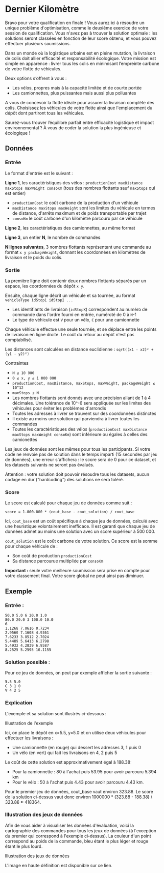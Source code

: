 # Dernier Kilomètre
Bravo pour votre qualification en finale ! Vous aurez ici à résoudre un unique problème d'optimisation, comme le deuxième exercice de votre session de qualification. Vous n'avez pas à trouver la solution optimale : les solutions seront classées en fonction de leur score obtenu, et vous pouvez effectuer plusieurs soumissions.

Dans un monde où la logistique urbaine est en pleine mutation, la livraison de colis doit allier efficacité et responsabilité écologique. Votre mission est simple en apparence : livrer tous les colis en minimisant l’empreinte carbone de votre flotte de véhicules.

Deux options s’offrent à vous :

- Les vélos, propres mais à la capacité limitée et de courte portée
- Les camionnettes, plus puissantes mais aussi plus polluantes

A vous de concevoir la flotte idéale pour assurer la livraison complète des colis. Choisissez les véhicules de votre flotte ainsi que l'emplacement du dépôt dont partiront tous les véhicules.

Saurez-vous trouver l’équilibre parfait entre efficacité logistique et impact environnemental ? À vous de coder la solution la plus ingénieuse et écologique !

## Données
### Entrée
Le format d'entrée est le suivant :

**Ligne 1**, les caractéristiques des vélos : `productionCost maxDistance maxStops maxWeight consoKm` (tous des nombres flottants sauf `maxStops` qui est entier)

- `productionCost` le coût carbone de la production d'un véhicule
- `maxDistance maxStops maxWeight` sont les limites du véhicule en termes de distance, d'arrêts maximum et de poids transportable par trajet
- `consoKm` le coût carbone d'un kilomètre parcouru par ce véhicule

**Ligne 2**, les caractéristiques des camionnettes, au même format

**Ligne 3**, un entier **N**, le nombre de commandes

**N lignes suivantes**, 3 nombres flottants représentant une commande au format `x y packageWeight`, donnant les coordonnées en kilomètres de livraison et le poids du colis.

### Sortie
La première ligne doit contenir deux nombres flottants séparés par un espace, les coordonnées du dépôt `x y`.

Ensuite, chaque ligne décrit un véhicule et sa tournée, au format `vehicleType idStop1 idStop2 ...`

- Les identifiants de livraison (`idStopX`) correspondent au numéro de commande dans l'ordre fourni en entrée, numéroté de 0 à `N`-1
- Le type de véhicule est `V` pour un vélo, `C` pour une camionnette

Chaque véhicule effectue une seule tournée, et se déplace entre les points de livraison en ligne droite. Le coût du retour au dépôt n'est pas comptabilisé.

Les distances sont calculées en distance euclidienne : `sqrt((x1 - x2)² + (y1 - y2)²)`

Contraintes
- `N ≤ 10 000`
- `0 ≤ x, y ≤ 1 000 000`
- `productionCost, maxDistance, maxStops, maxWeight, packageWeight ≤ 10^12`
- `maxStops ≤ N`
- Les nombres flottants sont donnés avec une précision allant de 1 à 4 décimales. Une tolérance de 10^-6 sera appliquée sur les limites des véhicules pour éviter les problèmes d'arrondis
- Toutes les adresses à livrer se trouvent sur des coordonnées distinctes
- Il existe au moins une solution qui parviendra à livrer toutes les commandes
- Toutes les caractéristiques des vélos (`productionCost maxDistance maxStops maxWeight consoKm`) sont inférieure ou égales à celles des camionettes

Les jeux de données sont les mêmes pour tous les participants. Si votre code ne renvoie pas de solution dans le temps imparti (15 secondes par jeu de données), une erreur s'affichera : le score sera de 0 pour ce dataset, et les datasets suivants ne seront pas évalués.

Attention : votre solution doit pouvoir résoudre tous les datasets, aucun codage en dur ("hardcoding") des solutions ne sera toléré.

### Score
Le score est calculé pour chaque jeu de données comme suit :

```
score = 1.000.000 * (cout_base - cout_solution) / cout_base
```
Ici, `cout_base` est un coût spécifique à chaque jeu de données, calculé avec une heuristique volontairement inefficace. Il est garanti que chaque jeu de données admet au moins une solution avec un score supérieur à 500 000.

`cout_solution` est le coût carbone de votre solution. Ce score est la somme pour chaque véhicule de :

- Son coût de production `productionCost`
- Sa distance parcourue multipliée par `consoKm`

**Important :** seule votre meilleure soumission sera prise en compte pour votre classement final. Votre score global ne peut ainsi pas diminuer.

## Exemple
### Entrée :
```
50.0 5.0 6 20.0 1.0
80.0 20.0 3 100.0 10.0
6
1.1268 7.0616 0.7234
2.9560 7.1608 4.9361
7.6233 3.8512 2.7024
5.4489 5.6413 6.2798
5.4932 4.2839 6.9587
8.2525 5.2595 10.1155
```
### Solution possible :
Pour ce jeu de données, on peut par exemple afficher la sortie suivante :
```
5.5 5.0
C 3 1 0
V 4 2 5
```
### Explication
L'exemple et sa solution sont illustrés ci-dessous :

Illustration de l'exemple

Ici, on place le dépôt en x=5.5, y=5.0 et on utilise deux véhicules pour effectuer les livraisons :

- Une camionnette (en rouge) qui dessert les adresses 3, 1 puis 0
- Un vélo (en vert) qui fait les livraisons en 4, 2 puis 5

Le coût de cette solution est approximativement égal à 188.38:

- Pour la camionnette : 80 à l'achat puis 53.95 pour avoir parcouru 5.394 km
- Pour le vélo : 50 à l'achat puis 4.43 pour avoir parcouru 4.43 km.

Pour le premier jeu de données, cout_base vaut environ 323.88. Le score de la solution ci-dessus vaut donc environ 1000000 * (323.88 - 188.38) / 323.88 ≈ 418364.

### Illustration des jeux de données
Afin de vous aider à visualiser les données d'évaluation, voici la cartographie des commandes pour tous les jeux de données (à l'exception du premier qui correspond à l'exemple ci-dessus). La couleur d'un point correspond au poids de la commande, bleu étant le plus léger et rouge étant le plus lourd.

Illustration des jeux de données

L'image en haute définition est disponible sur ce lien.